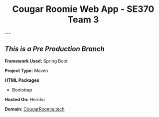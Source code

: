<h1 align="center">Cougar Roomie Web App - SE370 Team 3</h1>
---

 *This is a Pre Production Branch*
 ---

 **Framework Used:** Spring Boot

 **Project Type:** Maven

 **HTML Packages**
   * Bootstrap

 **Hosted On:** Heroku

 **Domain:** [CougarRoomie.tech](http://cougarroomie.tech)

